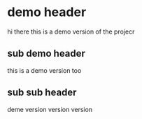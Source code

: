 # demo header
hi there this is a demo version of the projecr

## sub demo header
this is a demo version too

## sub sub header
deme version
version version
